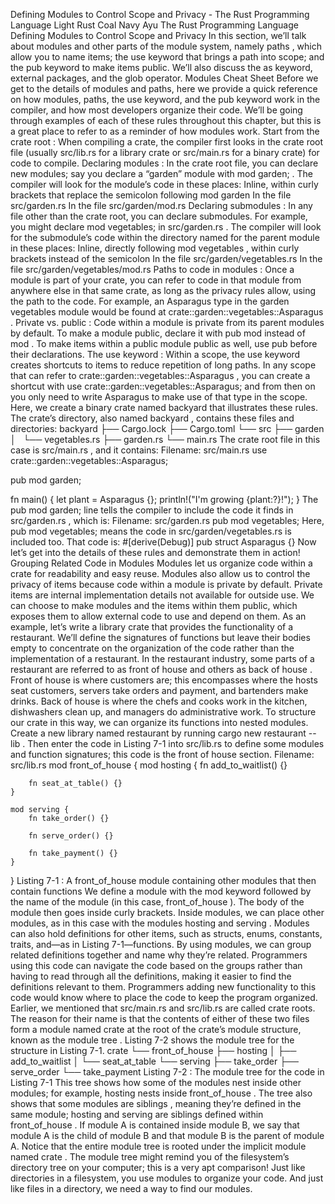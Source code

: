 Defining Modules to Control Scope and Privacy - The Rust Programming Language
Light
Rust
Coal
Navy
Ayu
The Rust Programming Language
Defining Modules to Control Scope and Privacy
In this section, we’ll talk about modules and other parts of the module system,
namely
paths
, which allow you to name items; the
use
keyword that brings a
path into scope; and the
pub
keyword to make items public. We’ll also discuss
the
as
keyword, external packages, and the glob operator.
Modules Cheat Sheet
Before we get to the details of modules and paths, here we provide a quick
reference on how modules, paths, the
use
keyword, and the
pub
keyword work
in the compiler, and how most developers organize their code. We’ll be going
through examples of each of these rules throughout this chapter, but this is a
great place to refer to as a reminder of how modules work.
Start from the crate root
: When compiling a crate, the compiler first
looks in the crate root file (usually
src/lib.rs
for a library crate or
src/main.rs
for a binary crate) for code to compile.
Declaring modules
: In the crate root file, you can declare new modules;
say you declare a “garden” module with
mod garden;
. The compiler will look
for the module’s code in these places:
Inline, within curly brackets that replace the semicolon following
mod garden
In the file
src/garden.rs
In the file
src/garden/mod.rs
Declaring submodules
: In any file other than the crate root, you can
declare submodules. For example, you might declare
mod vegetables;
in
src/garden.rs
. The compiler will look for the submodule’s code within the
directory named for the parent module in these places:
Inline, directly following
mod vegetables
, within curly brackets instead
of the semicolon
In the file
src/garden/vegetables.rs
In the file
src/garden/vegetables/mod.rs
Paths to code in modules
: Once a module is part of your crate, you can
refer to code in that module from anywhere else in that same crate, as long
as the privacy rules allow, using the path to the code. For example, an
Asparagus
type in the garden vegetables module would be found at
crate::garden::vegetables::Asparagus
.
Private vs. public
: Code within a module is private from its parent
modules by default. To make a module public, declare it with
pub mod
instead of
mod
. To make items within a public module public as well, use
pub
before their declarations.
The
use
keyword
: Within a scope, the
use
keyword creates shortcuts to
items to reduce repetition of long paths. In any scope that can refer to
crate::garden::vegetables::Asparagus
, you can create a shortcut with
use crate::garden::vegetables::Asparagus;
and from then on you only need to
write
Asparagus
to make use of that type in the scope.
Here, we create a binary crate named
backyard
that illustrates these rules.
The crate’s directory, also named
backyard
, contains these files and
directories:
backyard
├── Cargo.lock
├── Cargo.toml
└── src
    ├── garden
    │   └── vegetables.rs
    ├── garden.rs
    └── main.rs
The crate root file in this case is
src/main.rs
, and it contains:
Filename: src/main.rs
use crate::garden::vegetables::Asparagus;

pub mod garden;

fn main() {
    let plant = Asparagus {};
    println!("I'm growing {plant:?}!");
}
The
pub mod garden;
line tells the compiler to include the code it finds in
src/garden.rs
, which is:
Filename: src/garden.rs
pub mod vegetables;
Here,
pub mod vegetables;
means the code in
src/garden/vegetables.rs
is
included too. That code is:
#[derive(Debug)]
pub struct Asparagus {}
Now let’s get into the details of these rules and demonstrate them in action!
Grouping Related Code in Modules
Modules
let us organize code within a crate for readability and easy reuse.
Modules also allow us to control the
privacy
of items because code within a
module is private by default. Private items are internal implementation details
not available for outside use. We can choose to make modules and the items
within them public, which exposes them to allow external code to use and depend
on them.
As an example, let’s write a library crate that provides the functionality of a
restaurant. We’ll define the signatures of functions but leave their bodies
empty to concentrate on the organization of the code rather than the
implementation of a restaurant.
In the restaurant industry, some parts of a restaurant are referred to as
front of house
and others as
back of house
. Front of house is where
customers are; this encompasses where the hosts seat customers, servers take
orders and payment, and bartenders make drinks. Back of house is where the
chefs and cooks work in the kitchen, dishwashers clean up, and managers do
administrative work.
To structure our crate in this way, we can organize its functions into nested
modules. Create a new library named
restaurant
by running
cargo new restaurant --lib
. Then enter the code in Listing 7-1 into
src/lib.rs
to
define some modules and function signatures; this code is the front of house
section.
Filename: src/lib.rs
mod front_of_house {
    mod hosting {
        fn add_to_waitlist() {}

        fn seat_at_table() {}
    }

    mod serving {
        fn take_order() {}

        fn serve_order() {}

        fn take_payment() {}
    }
}
Listing 7-1
: A
front_of_house
module containing other modules that then contain functions
We define a module with the
mod
keyword followed by the name of the module
(in this case,
front_of_house
). The body of the module then goes inside curly
brackets. Inside modules, we can place other modules, as in this case with the
modules
hosting
and
serving
. Modules can also hold definitions for other
items, such as structs, enums, constants, traits, and—as in Listing
7-1—functions.
By using modules, we can group related definitions together and name why
they’re related. Programmers using this code can navigate the code based on the
groups rather than having to read through all the definitions, making it easier
to find the definitions relevant to them. Programmers adding new functionality
to this code would know where to place the code to keep the program organized.
Earlier, we mentioned that
src/main.rs
and
src/lib.rs
are called crate
roots. The reason for their name is that the contents of either of these two
files form a module named
crate
at the root of the crate’s module structure,
known as the
module tree
.
Listing 7-2 shows the module tree for the structure in Listing 7-1.
crate
 └── front_of_house
     ├── hosting
     │   ├── add_to_waitlist
     │   └── seat_at_table
     └── serving
         ├── take_order
         ├── serve_order
         └── take_payment
Listing 7-2
: The module tree for the code in Listing 7-1
This tree shows how some of the modules nest inside other modules; for example,
hosting
nests inside
front_of_house
. The tree also shows that some modules
are
siblings
, meaning they’re defined in the same module;
hosting
and
serving
are siblings defined within
front_of_house
. If module A is
contained inside module B, we say that module A is the
child
of module B and
that module B is the
parent
of module A. Notice that the entire module tree
is rooted under the implicit module named
crate
.
The module tree might remind you of the filesystem’s directory tree on your
computer; this is a very apt comparison! Just like directories in a filesystem,
you use modules to organize your code. And just like files in a directory, we
need a way to find our modules.